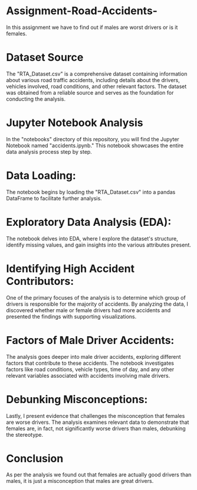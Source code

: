 # Assignment-Road-Accidents-
In this assignment we have to find out if males are worst drivers or is it females.

# Dataset Source
The "RTA_Dataset.csv" is a comprehensive dataset containing information about various road traffic accidents, including details about the drivers, vehicles involved, road conditions, and other relevant factors. The dataset was obtained from a reliable source and serves as the foundation for conducting the analysis.

# Jupyter Notebook Analysis
In the "notebooks" directory of this repository, you will find the Jupyter Notebook named "accidents.ipynb." This notebook showcases the entire data analysis process step by step.
# Data Loading:
The notebook begins by loading the "RTA_Dataset.csv" into a pandas DataFrame to facilitate further analysis.
# Exploratory Data Analysis (EDA):
The notebook delves into EDA, where I explore the dataset's structure, identify missing values, and gain insights into the various attributes present.
# Identifying High Accident Contributors:
One of the primary focuses of the analysis is to determine which group of drivers is responsible for the majority of accidents. By analyzing the data, I discovered whether male or female drivers had more accidents and presented the findings with supporting visualizations.
# Factors of Male Driver Accidents:
The analysis goes deeper into male driver accidents, exploring different factors that contribute to these accidents. The notebook investigates factors like road conditions, vehicle types, time of day, and any other relevant variables associated with accidents involving male drivers.
# Debunking Misconceptions: 
Lastly, I present evidence that challenges the misconception that females are worse drivers. The analysis examines relevant data to demonstrate that females are, in fact, not significantly worse drivers than males, debunking the stereotype.

# Conclusion
As per the analysis we found out that females are actually good drivers than males, it is just a misconception that males are great drivers. 
